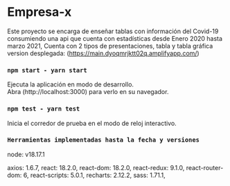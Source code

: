 # Empresa-x

Este proyecto se encarga de enseñar tablas con información del Covid-19 consumiendo una api que cuenta con estadísticas desde Enero 2020 hasta marzo 2021,
Cuenta con 2 tipos de presentaciones, tabla y tabla gráfica
version desplegada:
(https://main.dyoqmrjktt02q.amplifyapp.com/)

### `npm start - yarn start`

Ejecuta la aplicación en modo de desarrollo.\
Abra (http://localhost:3000) para verlo en su navegador.

### `npm test - yarn test`

Inicia el corredor de prueba en el modo de reloj interactivo.

### `Herramientas implementadas hasta la fecha y versiones`

node: v18.17.1

axios: 1.6.7,
react: 18.2.0,
react-dom: 18.2.0,
react-redux: 9.1.0,
react-router-dom: 6,
react-scripts: 5.0.1,
recharts: 2.12.2,
sass: 1.71.1,
